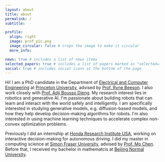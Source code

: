 ```yaml
---
layout: about
title: about
permalink: /
subtitle:

profile:
  align: right
  image: prof_pic.png
  image_circular: false # crops the image to make it circular
  more_info:

news: true # includes a list of news items
selected_papers: true # includes a list of papers marked as "selected={true}"
social: true # includes social icons at the bottom of the page
---
```



Hi! I am a PhD candidate in the Department of [Electrical and Computer Engineering](https://ece.princeton.edu/) at [Princeton University](https://www.princeton.edu/), advised by [Prof. Ryne Beeson](https://beeson.princeton.edu/). I also work closely with [Prof. Adji Bousso Dieng](https://vertaix.princeton.edu/). My research interest lies in robotics and generative AI. I'm passionate about building robots that can learn and interact with the world safely and intelligently. I am specifically interested in studying generative models, e.g. diffusion-based models, and how they help develop decision-making algorithms for robots. I'm also interested in using machine learning techniques to accelerate complex non-convex optimization problems.

Previously I did an internship at [Honda Research Institute USA](https://usa.honda-ri.com/), working on interactive decision-making for autonomous driving. I did my master in computing science at [Simon Fraser University](https://www.sfu.ca/), advised by [Prof. Mo Chen](https://www.sfumars.com/). Before that, I received my bachelor in mathematcis at [Beijing Normal University](https://english.bnu.edu.cn/).

